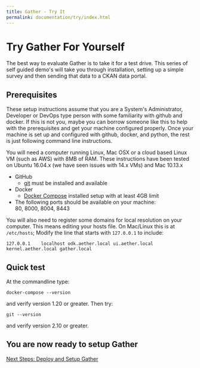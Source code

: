 ```yaml
---
title: Gather - Try It
permalink: documentation/try/index.html
---
```


# Try Gather For Yourself

The best way to evaluate Gather is to take it for a test drive.  This series of self guided demo's will take you through installation, setting up a simple survey and then sending that data to a CKAN data portal.  

## Prerequisites
These setup instructions assume that you are a System's Administrator, Developer or DevOps type person with some familiarity with github and docker.  If this is not you, maybe you can borrow someone like this to help with the prerequisites and get your machine configured properly.  Once your machine is set up and configured with github, docker, and python, the rest is just following command line instructions.

You will need a computer running Linux, Mac OSX or a cloud based Linux VM (such as AWS) with 8MB of RAM.  These instructions have been tested on Ubuntu 16.04.x (we have seen issues with 14.x VMs) and Mac 10.13.x 

- GitHub
    - [git](https://git-scm.com/) must be installed and available
- Docker
    - [Docker Compose](https://docs.docker.com/compose/) installed setup with at least 4GB limit
- The following ports should be available on your machine:  
80, 8000, 8004, 8443

You will also need to register some domains for local resolution on your computer. This means editing your hosts file. On Mac/Linux this is at `/etc/hosts`; Modify the line that starts with `127.0.0.1` to include:

```
127.0.0.1    localhost odk.aether.local ui.aether.local kernel.aether.local gather.local
```

## Quick test

At the commandline type:

```docker-compose --version```

and verify version 1.20 or greater. Then try:

```git --version```

and verify version 2.10 or greater.

## You are now ready to setup Gather

[Next Steps: Deploy and Setup Gather](demo_install)
